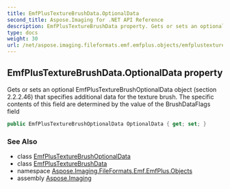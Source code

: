 ```yaml
---
title: EmfPlusTextureBrushData.OptionalData
second_title: Aspose.Imaging for .NET API Reference
description: EmfPlusTextureBrushData property. Gets or sets an optional EmfPlusTextureBrushOptionalData object section 2.2.2.46 that specifies additional data for the texture brush. The specific contents of this field are determined by the value of the BrushDataFlags field
type: docs
weight: 30
url: /net/aspose.imaging.fileformats.emf.emfplus.objects/emfplustexturebrushdata/optionaldata/
---
```

## EmfPlusTextureBrushData.OptionalData property

Gets or sets an optional EmfPlusTextureBrushOptionalData object (section 2.2.2.46) that specifies additional data for the texture brush. The specific contents of this field are determined by the value of the BrushDataFlags field

```csharp
public EmfPlusTextureBrushOptionalData OptionalData { get; set; }
```

### See Also

* class [EmfPlusTextureBrushOptionalData](../../emfplustexturebrushoptionaldata/)
* class [EmfPlusTextureBrushData](../)
* namespace [Aspose.Imaging.FileFormats.Emf.EmfPlus.Objects](../../emfplustexturebrushdata/)
* assembly [Aspose.Imaging](../../../)


